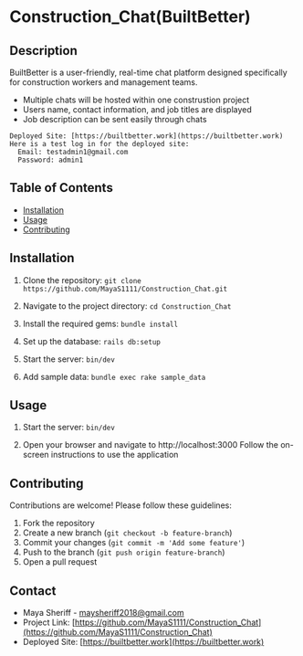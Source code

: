 # Construction_Chat(BuiltBetter)


## Description
BuiltBetter is a user-friendly, real-time chat platform designed specifically for construction workers and management teams.
- Multiple chats will be hosted within one construstion project
- Users name, contact information, and job titles are displayed
- Job description can be sent easily through chats

```
Deployed Site: [https://builtbetter.work](https://builtbetter.work)
Here is a test log in for the deployed site:
  Email: testadmin1@gmail.com 
  Password: admin1
```


## Table of Contents
- [Installation](#installation)
- [Usage](#usage)
- [Contributing](#contributing)


## Installation
1. Clone the repository:
`git clone https://github.com/MayaS1111/Construction_Chat.git`

2. Navigate to the project directory:
`cd Construction_Chat`

3. Install the required gems:
`bundle install`

4. Set up the database:
`rails db:setup`

5. Start the server:
`bin/dev`

6. Add sample data:
`bundle exec rake sample_data`


## Usage
1. Start the server:
`bin/dev`

2. Open your browser and navigate to http://localhost:3000
Follow the on-screen instructions to use the application


## Contributing
Contributions are welcome! Please follow these guidelines:

1. Fork the repository
2. Create a new branch (`git checkout -b feature-branch`)
3. Commit your changes (`git commit -m 'Add some feature'`)
4. Push to the branch (`git push origin feature-branch`)
5. Open a pull request


## Contact
- Maya Sheriff - [maysheriff2018@gmail.com](mailto:maysheriff2018@gmail.com)
- Project Link: [https://github.com/MayaS1111/Construction_Chat](https://github.com/MayaS1111/Construction_Chat)
- Deployed Site: [https://builtbetter.work](https://builtbetter.work)
